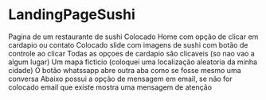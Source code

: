 # LandingPageSushi
Pagina de um restaurante de sushi
Colocado Home com opção de clicar em cardapio ou contato
Colocado slide com imagens de sushi com botão de controle ao clicar
Todas as opçoes de cardapio são clicaveis (so nao vao a algum lugar)
Um mapa ficticio (coloquei uma localização aleatoria da minha cidade)
O botão whatssapp abre outra aba como se fosse mesmo uma conversa
Abaixo possui a opção de mensagem em email, se não for colocado email que existe mostra uma mensagem de atenção
